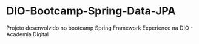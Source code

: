 # DIO-Bootcamp-Spring-Data-JPA

Projeto desenvolvido no bootcamp Spring Framework Experience na DIO - Academia Digital
